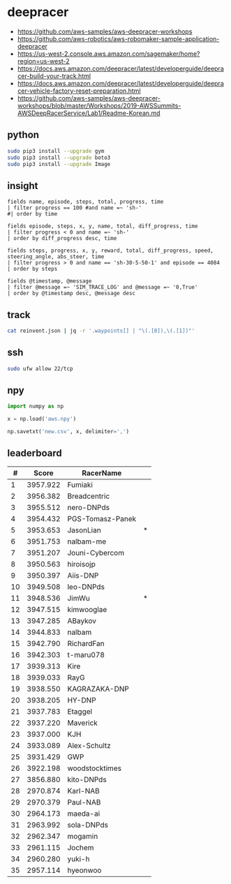 # deepracer

* <https://github.com/aws-samples/aws-deepracer-workshops>
* <https://github.com/aws-robotics/aws-robomaker-sample-application-deepracer>
* <https://us-west-2.console.aws.amazon.com/sagemaker/home?region=us-west-2>
* <https://docs.aws.amazon.com/deepracer/latest/developerguide/deepracer-build-your-track.html>
* <https://docs.aws.amazon.com/deepracer/latest/developerguide/deepracer-vehicle-factory-reset-preparation.html>
* <https://github.com/aws-samples/aws-deepracer-workshops/blob/master/Workshops/2019-AWSSummits-AWSDeepRacerService/Lab1/Readme-Korean.md>

## python

```bash
sudo pip3 install --upgrade gym
sudo pip3 install --upgrade boto3
sudo pip3 install --upgrade Image
```

## insight

```
fields name, episode, steps, total, progress, time
| filter progress == 100 #and name =~ 'sh-'
#| order by time

fields episode, steps, x, y, name, total, diff_progress, time
| filter progress < 0 and name =~ 'sh-'
| order by diff_progress desc, time

fields steps, progress, x, y, reward, total, diff_progress, speed, steering_angle, abs_steer, time
| filter progress > 0 and name == 'sh-30-5-50-1' and episode == 4084
| order by steps

fields @timestamp, @message
| filter @message =~ 'SIM_TRACE_LOG' and @message =~ '0,True'
| order by @timestamp desc, @message desc
```

## track

```bash
cat reinvent.json | jq -r '.waypoints[] | "\(.[0]),\(.[1])"'
```

## ssh

```bash
sudo ufw allow 22/tcp
```

## npy

```python
import numpy as np

x = np.load('aws.npy')

np.savetxt('new.csv', x, delimiter=',')
```

## leaderboard

<!-- leaderboard -->
| # | Score | RacerName |   |
| - | ----- | --------- | - |
| 1 | 3957.922 | Fumiaki | |
| 2 | 3956.382 | Breadcentric | |
| 3 | 3955.512 | nero-DNPds | |
| 4 | 3954.432 | PGS-Tomasz-Panek | |
| 5 | 3953.653 | JasonLian | * |
| 6 | 3951.753 | nalbam-me | |
| 7 | 3951.207 | Jouni-Cybercom | |
| 8 | 3950.563 | hiroisojp | |
| 9 | 3950.397 | Aiis-DNP | |
| 10 | 3949.508 | leo-DNPds | |
| 11 | 3948.536 | JimWu | * |
| 12 | 3947.515 | kimwooglae | |
| 13 | 3947.285 | ABaykov | |
| 14 | 3944.833 | nalbam | |
| 15 | 3942.790 | RichardFan | |
| 16 | 3942.303 | t-maru078 | |
| 17 | 3939.313 | Kire | |
| 18 | 3939.033 | RayG | |
| 19 | 3938.550 | KAGRAZAKA-DNP | |
| 20 | 3938.205 | HY-DNP | |
| 21 | 3937.783 | Etaggel | |
| 22 | 3937.220 | Maverick | |
| 23 | 3937.000 | KJH | |
| 24 | 3933.089 | Alex-Schultz | |
| 25 | 3931.429 | GWP | |
| 26 | 3922.198 | woodstocktimes | |
| 27 | 3856.880 | kito-DNPds | |
| 28 | 2970.874 | Karl-NAB | |
| 29 | 2970.379 | Paul-NAB | |
| 30 | 2964.173 | maeda-ai | |
| 31 | 2963.992 | sola-DNPds | |
| 32 | 2962.347 | mogamin | |
| 33 | 2961.115 | Jochem | |
| 34 | 2960.280 | yuki-h | |
| 35 | 2957.114 | hyeonwoo | |
